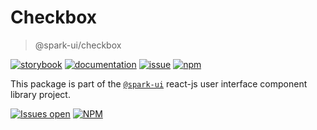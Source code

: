 # Checkbox
> @spark-ui/checkbox

[![storybook](https://img.shields.io/badge/storybook-black?logo=storybook)](https://sparkui.vercel.app/?path=/docs/components-checkbox--docs)
[![documentation](https://img.shields.io/badge/documentation-black?logo=googledocs)](https://sparkui-adv.vercel.app/docs/components/checkbox)
[![issue](https://img.shields.io/badge/report%20a%20bug-black?logo=openbugbounty&logoColor=red)](https://github.com/adevinta/spark/issues/new?&projects=4&template=bug-report.yml&assignees=&labels=Component,Component%3A%20checkbox)
[![npm](https://img.shields.io/npm/dt/%40spark-ui/checkbox?logo=npm&labelColor=black)](https://www.npmjs.com/package/@spark-ui/checkbox)


This package is part of the [`@spark-ui`](https://github.com/adevinta/spark) react-js user interface component library project.

[![Issues open](https://img.shields.io/github/issues-search/adevinta/spark?query=is%3Aopen%20label%3A%22Component%3A%20checkbox%22&logo=openbugbounty&logoColor=red&label=issues%20open&color=red)](https://github.com/adevinta/spark/issues?q=is%3Aopen+label%3Acheckbox)
[![NPM](https://img.shields.io/npm/l/%40spark-ui%2Fcheckbox)](https://github.com/adevinta/spark/blob/main/packages/components/checkbox/LICENSE.md)
